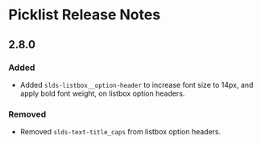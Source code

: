 <!-- Release notes authoring guidelines: http://keepachangelog.com/ -->

# Picklist Release Notes

<!-- ## [Unreleased] -->

## 2.8.0

### Added

- Added `slds-listbox__option-header` to increase font size to 14px, and apply bold font weight, on listbox option headers.

### Removed

- Removed `slds-text-title_caps` from listbox option headers.

